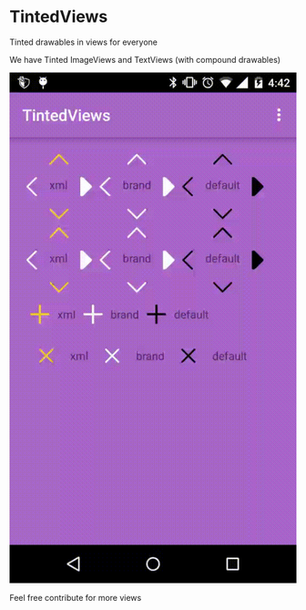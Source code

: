 # TintedViews
Tinted drawables in views for everyone

We have Tinted ImageViews and TextViews (with compound drawables)

![preview](https://raw.githubusercontent.com/jaggs6/TintedViews/master/screenshots/intro.gif)

Feel free contribute for more views
